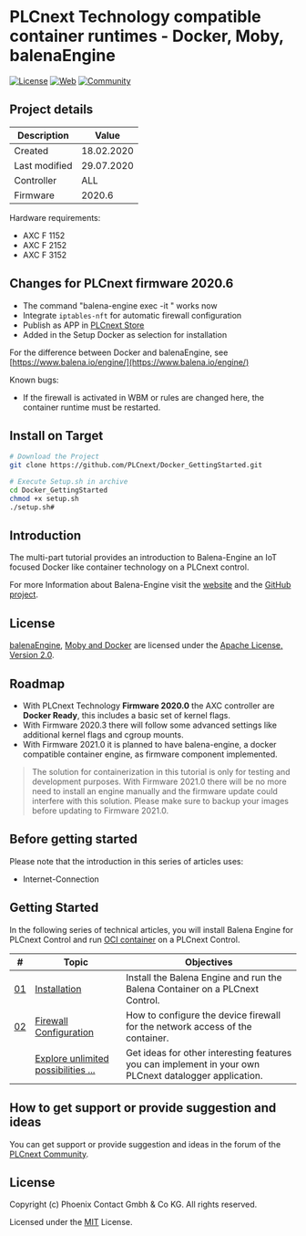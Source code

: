 # PLCnext Technology compatible container runtimes - Docker, Moby, balenaEngine

[![License](https://img.shields.io/badge/License-MIT-blue.svg)](LICENSE)
[![Web](https://img.shields.io/badge/PLCnext-Website-blue.svg)](https://www.phoenixcontact.com/plcnext)
[![Community](https://img.shields.io/badge/PLCnext-Community-blue.svg)](https://www.plcnext-community.net)

## Project details

|Description   | Value      |
|--------------|------------|
|Created       | 18.02.2020 |
|Last modified | 29.07.2020 |
|Controller    | ALL        |
|Firmware      | 2020.6     |

Hardware requirements:

- AXC F 1152
- AXC F 2152
- AXC F 3152

## Changes for PLCnext firmware 2020.6

- The command "balena-engine exec -it <container> <execute>"  works now
- Integrate `iptables-nft` for automatic firewall configuration
- Publish as APP in [PLCnext Store](https://www.plcnextstore.com/)
- Added in the Setup Docker as selection for installation

For the difference between Docker and balenaEngine, see [https://www.balena.io/engine/](https://www.balena.io/engine/)

Known bugs:

- If the firewall is activated in WBM or rules are changed here, the container runtime must be restarted.

## Install on Target

```sh
# Download the Project
git clone https://github.com/PLCnext/Docker_GettingStarted.git

# Execute Setup.sh in archive
cd Docker_GettingStarted
chmod +x setup.sh
./setup.sh#
```

## Introduction

The multi-part tutorial provides an introduction to Balena-Engine an IoT focused Docker like container technology on a PLCnext control.

For more Information about Balena-Engine visit the [website](https://www.balena.io/engine/) and the [GitHub project](https://github.com/balena-os/balena-engine).

## License

[balenaEngine](https://github.com/balena-os/balena-engine/blob/master/README.md), [Moby and Docker](https://github.com/moby/moby/blob/master/README.md) are licensed under the [Apache License, Version 2.0](https://www.apache.org/licenses/LICENSE-2.0).

## Roadmap

- With PLCnext Technology **Firmware 2020.0** the AXC controller are **Docker Ready**, this includes a basic set of kernel flags.
- With Firmware 2020.3 there will follow some advanced settings like additional kernel flags and cgroup mounts.
- With Firmware 2021.0 it is planned to have balena-engine, a docker compatible container engine, as firmware component implemented.

> The solution for containerization in this tutorial is only for testing and development purposes.
> With Firmware 2021.0 there will be no more need to install an engine manually and the firmware
> update could interfere with this solution. Please make sure to backup your images before updating to Firmware 2021.0.

## Before getting started

Please note that the introduction in this series of articles uses:

- Internet-Connection

## Getting Started

In the following series of technical articles, you will install Balena Engine for PLCnext Control and run [OCI container](https://www.opencontainers.org/) on a PLCnext Control.

|\#| Topic | Objectives |
| --- | ------ | ------ |
|[01](getting-started/Part-01/README.md)| [Installation](getting-started/Part-01/README.md)| Install the Balena Engine and run the Balena Container on a PLCnext Control.|
|[02](getting-started/Part-02/README.md)| [Firewall Configuration](getting-started/Part-02/README.md)| How to configure the device firewall for the network access of the container.|
|| [Explore unlimited possibilities ...](getting-started/Part-99/README.md)| Get ideas for other interesting features you can implement in your own PLCnext datalogger application.|

## How to get support or provide suggestion and ideas

You can get support or provide suggestion and ideas in the forum of the [PLCnext Community](www.plcnext-community.net).

## License

Copyright (c) Phoenix Contact Gmbh & Co KG. All rights reserved.

Licensed under the [MIT](LICENSE) License.
